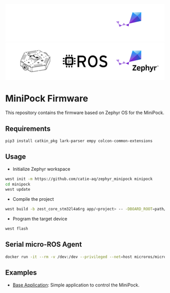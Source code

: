 ![banner](imgs/MiniPock_banner_dark_theme.png#gh-dark-mode-only)
![banner](imgs/MiniPock_banner_light_theme.png#gh-light-mode-only)

# MiniPock Firmware

This repository contains the firmware based on Zephyr OS for the MiniPock.

## Requirements

```bash
pip3 install catkin_pkg lark-parser empy colcon-common-extensions
```

## Usage

- Initialize Zephyr workspace
```bash
west init -m https://github.com/catie-aq/zephyr_minipock minipock
cd minipock
west update
```

- Compile the project
```bash
west build -b zest_core_stm32l4a6rg app/<project> -- -DBOARD_ROOT=path/to/board
```

- Program the target device
```bash
west flash
```

## Serial micro-ROS Agent

```bash
docker run -it --rm -v /dev:/dev --privileged --net=host microros/micro-ros-agent:humble serial --dev /dev/ttyUSB[X] -v6
```

## Examples
- [Base Application](app/base_application): Simple application to control the MiniPock.